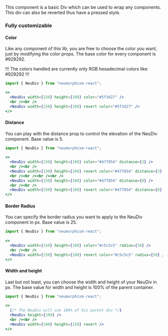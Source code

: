 This component is a basic Div which can be used to wrap any components. This div can also be reverted thus have a pressed style.

### Fully customizable ###

#### Color ####

Like any component of this lib, you are free to choose the color you want, just by modifying the color props. The base color for every component is #929292.

!!! The colors handled are currently only RGB hexadecimal colors like: #929292 !!!

```jsx { "props": { "style": { "backgroundColor": "#5f3d27", "textAlign": "center", "padding": "60px 20px" } } }
import { NeuDiv } from "neumorphism-react";

<>
  <NeuDiv width={150} height={100} color="#5f3d27" />
  <br /><br />
  <NeuDiv width={150} height={100} revert color="#5f3d27" />
</>
```

#### Distance ####

You can play with the distance prop to control the elevation of the NeuDiv component. Base value is 5.

```jsx { "props": { "style": { "backgroundColor": "#477854", "textAlign": "center", "padding": "60px 20px" } } }
import { NeuDiv } from "neumorphism-react";
  
<>
  <NeuDiv width={150} height={100} color="#477854" distance={3} />
  <br /><br />
  <NeuDiv width={150} height={100} revert color="#477854" distance={3} />
  <br /><br /><br /><br />
  <NeuDiv width={150} height={100} color="#477854" distance={8} />
  <br /><br />
  <NeuDiv width={150} height={100} revert color="#477854" distance={8} />
</>
```

#### Border Radius ####

You can specify the border radius you want to apply to the NeuDiv component in px. Base value is 25.

```jsx { "props": { "style": { "backgroundColor": "#c5c5c5", "textAlign": "center", "padding": "60px 20px" } } }
import { NeuDiv } from "neumorphism-react";
  
<>
  <NeuDiv width={150} height={100} color="#c5c5c5" radius={10} />
  <br /><br />
  <NeuDiv width={150} height={100} revert color="#c5c5c5" radius={50} />
</>
```

#### Width and height ####

Last but not least, you can choose the width and height of your NeuDiv in px. The base value for width and height is 100% of the parent container. 

```jsx { "props": { "style": { "backgroundColor": "#929292", "textAlign": "center", "padding": "60px 20px" } } }
import { NeuDiv } from "neumorphism-react";
  
<>
  {/* The NeuDiv will use 100% of his parent div */}
  <NeuDiv height={100} />
  <br /><br />
  <NeuDiv width={100} height={150} revert />
</>
```
